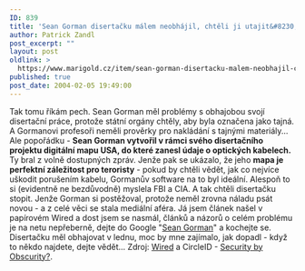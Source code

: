 ```yaml
---
ID: 839
title: 'Sean Gorman disertačku málem neobhájil, chtěli ji utajit&#8230;'
author: Patrick Zandl
post_excerpt: ""
layout: post
oldlink: >
  https://www.marigold.cz/item/sean-gorman-disertacku-malem-neobhajil-chteli-ji-utajit
published: true
post_date: 2004-02-05 19:49:00
---
```

Tak tomu říkám pech. Sean Gorman měl problémy s obhajobou svojí disertační práce, protože státní orgány chtěly, aby byla označena jako tajná. A Gormanovi profesoři neměli prověrky pro nakládání s tajnými materiály... Ale popořádku - <STRONG>Sean Gorman vytvořil v rámci svého disertačního projektu digitální mapu USA, do které zanesl údaje o optických kabelech.</STRONG> Ty bral z volně dostupných zpráv. Jenže pak se ukázalo, že jeho <STRONG>mapa je perfektní záležitost pro teroristy</STRONG> - pokud by chtěli vědět, jak co nejvíce uškodit porušením kabelu, Gormanův software na to byl ideální. Alespoň to si (evidentně ne bezdůvodně) myslela FBI a CIA. A tak chtěli disertačku stopit. Jenže Gorman si postěžoval, protože neměl zrovna náladu psát novou - a z celé věci se stala mediální aféra. Já jsem článek našel v papírovém Wired a dost jsem se nasmál, článků a názorů o celém problému je na netu nepřeberně, dejte do Google "<A href="http://www.google.com/search?hl=en&amp;edition=us&amp;q=%22sean+gorman%22&amp;btnmeta%3Dsearch%3Dsearch=Search+the+Web" target=_blank>Sean Gorman</A>" a kochejte se. Disertačku měl obhajovat v lednu, moc by mne zajímalo, jak dopadl - když to někdo najdete, dejte vědět... Zdroj: <A href="http://www.wired.com/wired/archive/12.01/start.html?pg=10" target=_blank>Wired</A>&#160;a CircleID - <A href="http://www.circleid.com/article/452_0_1_0_C/" target=nw>Security by Obscurity?</A>.
